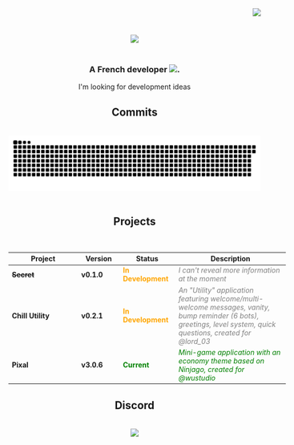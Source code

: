 <div align="right">
  <img src="https://visitor-badge.laobi.icu/badge?page_id=heiwafr" />
</div>

<div>
  <br/><br/>
  <div align="center">
    <img src="https://raw.githubusercontent.com/heiwafr/heiwafr/main/banner.png"/>
  </div>
  <br/>
  <h3 align="center">A French developer <img src="https://cdn.discordapp.com/emojis/1233113759103451207.webp" alt="." width="20" height="20"/></h3>
  <div align="center">I'm looking for development ideas</div>

  <div align="center">
    <h2>Commits</h2>
  </div>
  <br/>
  <div align="center">
    <img alt="snake eating my contributions" src="https://raw.githubusercontent.com/heiwafr/heiwafr/output/github-contribution-grid-snake-dark.svg#gh-dark-mode-only" />
    <br/><br/>
  </div>

  <div align="center">
    <h2>Projects</h2>
    <br/>
    <table style="width: 110%; border-collapse: collapse;">
      <thead>
        <tr>
          <th style="width: 25%;">Project</th>
          <th style="width: 15%;">Version</th>
          <th style="width: 20%;">Status</th>
          <th style="width: 40%;">Description</th>
        </tr>
      </thead>
      <tbody>
        <tr>
          <td><strong><del>Secret</del></strong></td>
          <td><strong>v0.1.0</strong></td>
          <td><span style="color:orange"><strong>In Development</strong></span></td>
          <td><span style="color:grey"><em>I can't reveal more information at the moment</em></span></td>
        </tr>
        <tr>
          <td><strong>Chill Utility</strong></td>
          <td><strong>v0.2.1</strong></td>
          <td><span style="color:orange"><strong>In Development</strong></span></td>
          <td><span style="color:grey"><em>An "Utility" application featuring welcome/multi-welcome messages, vanity, bump reminder (6 bots), greetings, level system, quick questions, created for @lord_03</em></span></td>
        </tr>
        <tr>
          <td><strong>Pixal</strong></td>
          <td><strong>v3.0.6</strong></td>
          <td><span style="color:green"><strong>Current</strong></span></td>
          <td><span style="color:green"><em>Mini-game application with an economy theme based on Ninjago, created for @wustudio</em></span></td>
        </tr>
      </tbody>
    </table>
  </div>

  <div align="center">
    <h2>Discord</h2>
  </div>
  <br/>
  <div align="center">
    <a href="https://discord.com/users/1086606341990256650">
      <img src="https://lanyard.cnrad.dev/api/1086606341990256650?animated=true&idleMessage=Probably%20touching%20the%20sky" />
    </a>
    <br/><br/><br/>
  </div>
</div>
